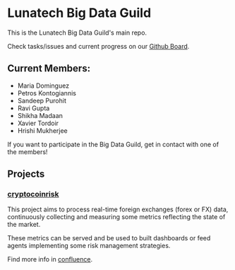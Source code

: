 # Lunatech Big Data Guild

This is the Lunatech Big Data Guild's main repo.

Check tasks/issues and current progress on our [Github Board](https://github.com/orgs/lunatech-labs/projects/3/).

## Current Members:
* Maria Dominguez
* Petros Kontogiannis
* Sandeep Purohit
* Ravi Gupta
* Shikha Madaan
* Xavier Tordoir
* Hrishi Mukherjee

If you want to participate in the Big Data Guild, get in contact with one of the members!

## Projects

### [cryptocoinrisk](cryptocoinrisk/README.md)

This project aims to process real-time foreign exchanges (forex or FX) data, continuously collecting and measuring some metrics reflecting the state of the market.

These metrics can be served and be used to built dashboards or feed agents implementing some risk management strategies.

Find more info in [confluence](https://lunatech.atlassian.net/wiki/spaces/BDG/pages/928743517/High+Frequency+Finance+on+Forex+Cryptocurrency+data).
